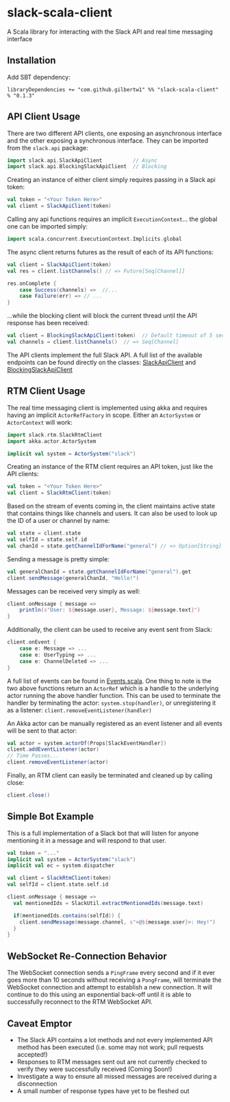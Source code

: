 slack-scala-client
==================

A Scala library for interacting with the Slack API and real time messaging interface


Installation
------------

Add SBT dependency:

    libraryDependencies += "com.github.gilbertw1" %% "slack-scala-client" % "0.1.3"


API Client Usage
----------------

There are two different API clients, one exposing an asynchronous interface and the other exposing a synchronous interface. They can be imported from the `slack.api` package:

```scala
import slack.api.SlackApiClient          // Async
import slack.api.BlockingSlackApiClient  // Blocking
```

Creating an instance of either client simply requires passing in a Slack api token:

```scala
val token = "<Your Token Here>"
val client = SlackApiClient(token)
```

Calling any api functions requires an implicit `ExecutionContext`... the global one can be imported simply:

```scala
import scala.concurrent.ExecutionContext.Implicits.global
```

The async client returns futures as the result of each of its API functions:

```scala
val client = SlackApiClient(token)
val res = client.listChannels() // => Future[Seq[Channel]]

res.onComplete {
    case Success(channels) =>  //...
    case Failure(err) => // ...
}
```

...while the blocking client will block the current thread until the API response has been received:

```scala
val client = BlockingSlackApiClient(token)  // Default timeout of 5 seconds
val channels = client.listChannels()  // => Seq[Channel]
```

The API clients implement the full Slack API. A full list of the available endpoints can be found directly on the classes: [SlackApiClient](src/main/scala/slack/api/SlackApiClient.scala#L83-L507) and [BlockingSlackApiClient](src/main/scala/slack/api/BlockingSlackApiClient.scala#L28-L324)


RTM Client Usage
----------------

The real time messaging client is implemented using akka and requires having an implicit `ActorRefFactory` in scope. Either an `ActorSystem` or `ActorContext` will work:

```scala
import slack.rtm.SlackRtmClient
import akka.actor.ActorSystem

implicit val system = ActorSystem("slack")
```

Creating an instance of the RTM client requires an API token, just like the API clients:

```scala
val token = "<Your Token Here>"
val client = SlackRtmClient(token)
```

Based on the stream of events coming in, the client maintains active state that contains things like channels and users. It can also be used to look up the ID of a user or channel by name:

```scala
val state = client.state
val selfId = state.self.id
val chanId = state.getChannelIdForName("general") // => Option[String]
```

Sending a message is pretty simple:

```scala
val generalChanId = state.getChannelIdForName("general").get
client.sendMessage(generalChanId, "Hello!")
```

Messages can be received very simply as well:

```scala
client.onMessage { message =>
    println(s"User: ${message.user}, Message: ${message.text}")
}
```

Additionally, the client can be used to receive any event sent from Slack:

```scala
client.onEvent {
    case e: Message => ...
    case e: UserTyping => ...
    case e: ChannelDeleted => ...
}
```

A full list of events can be found in [Events.scala](src/main/scala/slack/models/Events.scala). One thing to note is the two above functions return an `ActorRef` which is a handle to the underlying actor running the above handler function. This can be used to terminate the handler by terminating the actor: ```system.stop(handler)```, or unregistering it as a listener: ```client.removeEventListener(handler)```

An Akka actor can be manually registered as an event listener and all events will be sent to that actor:

```scala
val actor = system.actorOf(Props[SlackEventHandler])
client.addEventListener(actor)
// Time Passes...
client.removeEventListener(actor)
```

Finally, an RTM client can easily be terminated and cleaned up by calling close:

```scala
client.close()
```


Simple Bot Example
------------------

This is a full implementation of a Slack bot that will listen for anyone mentioning it in a message and will respond to that user.

```scala
val token = "..."
implicit val system = ActorSystem("slack")
implicit val ec = system.dispatcher

val client = SlackRtmClient(token)
val selfId = client.state.self.id

client.onMessage { message =>
  val mentionedIds = SlackUtil.extractMentionedIds(message.text)

  if(mentionedIds.contains(selfId)) {
    client.sendMessage(message.channel, s"<@${message.user}>: Hey!")
  }
}
```


WebSocket Re-Connection Behavior
--------------------------------

The WebSocket connection sends a `PingFrame` every second and if it ever goes more than 10 seconds without receiving a `PongFrame`, will terminate the WebSocket connection and attempt to establish a new connection. It will continue to do this using an exponential back-off until it is able to successfully reconnect to the RTM WebSocket API.


Caveat Emptor
-------------

- The Slack API contains a lot methods and not every implemented API method has been executed (i.e. some may not work; pull requests accepted!)
- Responses to RTM messages sent out are not currently checked to verify they were successfully received (Coming Soon!)
- Investigate a way to ensure all missed messages are received during a disconnection
- A small number of response types have yet to be fleshed out
